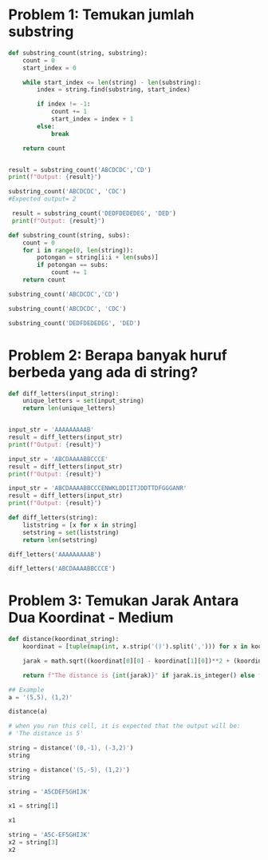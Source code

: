 # Problem 1: Temukan jumlah substring

```Python
def substring_count(string, substring):
    count = 0
    start_index = 0

    while start_index <= len(string) - len(substring):
        index = string.find(substring, start_index)

        if index != -1:
            count += 1
            start_index = index + 1
        else:
            break

    return count


result = substring_count('ABCDCDC','CD')
print(f"Output: {result}")
```

``` Python
substring_count('ABCDCDC', 'CDC')
#Expected output= 2
```

``` Python
 result = substring_count('DEDFDEDEDEG', 'DED')
 print(f"Output: {result}")
```

``` Python
def substring_count(string, subs):
    count = 0
    for i in range(0, len(string)):
        potongan = string[i:i + len(subs)]
        if potongan == subs:
            count += 1
    return count

substring_count('ABCDCDC','CD')

substring_count('ABCDCDC', 'CDC')

substring_count('DEDFDEDEDEG', 'DED')

```


# Problem 2: Berapa banyak huruf berbeda yang ada di string?

```Python
def diff_letters(input_string):
    unique_letters = set(input_string)
    return len(unique_letters)


input_str = 'AAAAAAAAAB'
result = diff_letters(input_str)
print(f"Output: {result}")
```
``` Python
input_str = 'ABCDAAAABBCCCE'
result = diff_letters(input_str)
print(f"Output: {result}")
```
```Python
input_str = 'ABCDAAAABBCCCENWKLDDIITJDDTTDFGGGANR'
result = diff_letters(input_str)
print(f"Output: {result}")
```
``` Python
def diff_letters(string):
    liststring = [x for x in string]
    setstring = set(liststring)
    return len(setstring)

diff_letters('AAAAAAAAAB')

diff_letters('ABCDAAAABBCCCE')
```

# Problem 3: Temukan Jarak Antara Dua Koordinat - Medium
``` Python
def distance(koordinat_string):
    koordinat = [tuple(map(int, x.strip('()').split(','))) for x in koordinat_string.split('), (')]

    jarak = math.sqrt((koordinat[0][0] - koordinat[1][0])**2 + (koordinat[0][1] - koordinat[1][1])**2)

    return f"The distance is {int(jarak)}" if jarak.is_integer() else f"The distance is {jarak}"
```
``` Python
## Example
a = '(5,5), (1,2)'

distance(a)

# when you run this cell, it is expected that the output will be:
# 'The distance is 5'
```
``` Python
string = distance('(0,-1), (-3,2)')
string
```
``` Python
string = distance('(5,-5), (1,2)')
string
```
``` Python
string = 'A5CDEF5GHIJK'

x1 = string[1]

x1
```
``` Python
string = 'A5C-EF5GHIJK'
x2 = string[3]
x2
```
